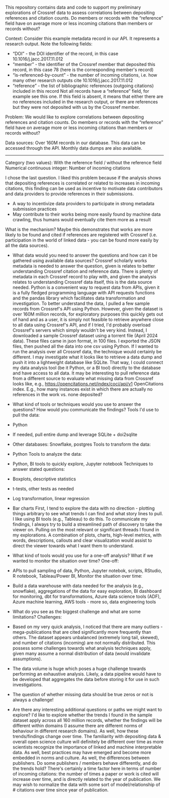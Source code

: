 This repository contains data and code to support my preliminary explorations of Crossref data to assess correlations between depositing references and citation counts. Do members or records with the “reference” field have on average more or less incoming citations than members or records without?

Context: Consider this example metadata record in our API. It represents a research output. Note the following fields:

- “DOI” - the DOI identifier of the record, in this case 10.1016/j.jacc.2017.11.012
- “member” - the identifier of the Crossref member that deposited this record, in this case 78 (here is the corresponding member's record)
- “is-referenced-by-count” - the number of incoming citations, i.e. how many other research outputs cite 10.1016/j.jacc.2017.11.012
- “reference” - the list of bibliographic references (outgoing citations) included in this record
Not all records have a “reference” field, for example see this one. If this field is absent, it means that either there are no references included in the research output, or there are references but they were not deposited with us by the Crossref member.

Problem: We would like to explore correlations between depositing references and citation counts. Do members or records with the “reference” field have on average more or less incoming citations than members or records without?

Data sources: Over 160M records in our database. This data can be accessed through the API. Monthly data dumps are also available.


---
Category (two values): With the reference field / without the reference field
Numerical continuous integer: Number of incoming citations

I chose the last question. I liked this problem because if the analysis shows that depositing references is correlated or related to increases in incoming citations, this finding can be used as incentive to motivate data contributors and data providers to provide references in their submissions.
- A way to incentivize data providers to participate in strong metadata submission practices
- May contribute to their works being more easily found by machine data crawling, thus humans would eventually cite them more as a result

What is the mechanism? Maybe this demonstrates that works are more likely to be found and cited if references are registered with Crossref (i.e. participation in the world of linked data - you can be found more easily by all the data sources).



- What data would you need to answer the questions and how can it be gathered using available data sources?
Crossref scholarly works metadata is needed to answer the question, given is relates to better understanding Crossref citation and reference data. There is plenty of metadata in each Crossref record to play with, and given the analysis relates to understanding Crossref data itself, this is the data source needed.
Python is a convenient way to request data from APIs, given it is a fully fledged programming language with API requests functions and the pandas library which facilitates data transformation and investigation.
To better understand the data, I pulled a few sample records from Crossref's API using Python. However, given the dataset is over 160M million records, for exploratory purposes this quickly gets out of hand and as a user, it is simply not feasible to retrieve anywhere close to all data using Crossref's API, and if I tried, I'd probably overload Crossref's servers which simply wouldn't be very kind.
Instead, I downloaded a sample Crossref dataset using a torrent file (April 2024 data). These files came in json format, in 100 files. I exported the JSON files, then pushed all the data into one csv using Python.
If I wanted to run the analysis over all Crossref data, the technique would certainly be different.
I may investigate what it looks like to retrieve a data dump and push it into a lightweight database like SQLite. That way, I could connect my data analysis tool (be it Python, or a BI tool) directly to the database and have access to all data.
It may be interesting to pull reference data from a different source to evaluate what missing data from Crossref looks like, e.g., https://opencitations.net/index/coci/api/v1 OpenCitations index. E.g., how many instances exist in which there are actually no references in the work vs. none deposited?

- What kind of tools or techniques would you use to answer the questions? How would you communicate the findings?
Tools I'd use to pull the data:
- Python
- If needed, pull entire dump and leverage SQLite + doi2sqlite
- Other databases: Snowflake, postgres
Tools to transform the data:
- Python
Tools to analyze the data:
- Python, BI tools to quickly explore, Jupyter notebook
Techniques to answer stated questions:
- Boxplots, descriptive statistics
- t-tests, other tests as needed
- Log transformation, linear regression
- Bar charts
First, I tend to explore the data with no direction - plotting things arbitrary to see what trends I can find and what story lines to pull. I like using BI tools (e.g., Tableau) to do this.
To communicate my findings, I always try to build a streamlined path of discovery to take the viewer on. Pulling on the most relevant or significant threads I found in my explorations. A combination of plots, charts, high-level metrics, with words, descriptions, callouts and clear visualization would assist to direct the viewer towards what I want them to understand.

- What kind of tools would you use for a one-off analysis? What if we wanted to monitor the situation over time?
One-off:
- APIs to pull sampling of data, Python, Jupyter notebok, scripts, RStudio, R notebook, Tableau/Power BI, 
Monitor the situation over time:
- Build a data warehouse with data needed for the analysis (e.g., snowflake), aggregations of the data for easy exploration, BI dashboard for monitoring, dbt for transformations, Azure data science tools (ADF), Azure machine learning, AWS tools - more so, data engineering tools


- What do you see as the biggest challenge and what are some limitations?
Challenges:
- Based on my very quick analysis, I noticed that there are many outliers - mega-publications that are cited significantly more frequently than others. The dataset appears unbalanced (extremely long tail, skewed), and number of citations (incoming) are not normally distributed. This possess some challenges towards what analysis techniques apply, given many assume a normal distribution of data (would invalidate assumptions).
- The data volume is huge which poses a huge challenge towards performing an exhaustive analysis. Likely, a data pipeline would have to be developed that aggregates the data before storing it for use in such investigations.
- The question of whether missing data should be true zeros or not is always a challenge!


- Are there any interesting additional questions or paths we might want to explore?
I'd like to explore whether the trends I found in the sample dataset apply across all 160 million records, whether the findings will be different within domains (I assume there are different norms of behaviour in different research domains).
As well, how these trends/findings change over time. The familiarity with depositing data & overall open science culture will definitely be different over time as more scientists recognize the importance of linked and machine interpretable data. As well, best practices may have emerged and become more embedded in norms and culture.
As well, the differences between publishers. Do some publishers / members behave differently, and do the trends hold?
There's certainly a time factor here in terms of number of incoming citations: the number of times a paper or work is cited will increase over time, and is directly related to the year of publication. We may wish to normalize the data with some sort of model/relationship of # citations over time since year of publication.